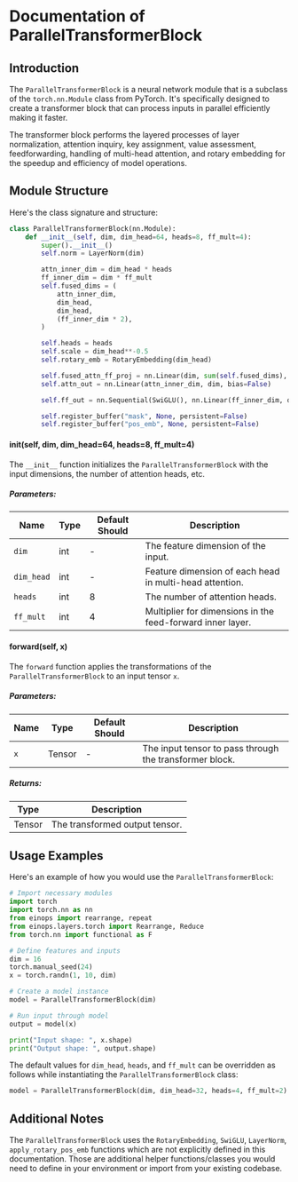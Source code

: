 # Documentation of ParallelTransformerBlock

## Introduction

The `ParallelTransformerBlock` is a neural network module that is a subclass of the `torch.nn.Module` class from PyTorch. It's specifically designed to create a transformer block that can process inputs in parallel efficiently making it faster.

The transformer block performs the layered processes of layer normalization, attention inquiry, key assignment, value assessment, feedforwarding, handling of multi-head attention, and rotary embedding for the speedup and efficiency of model operations.

## Module Structure

Here's the class signature and structure:

```python
class ParallelTransformerBlock(nn.Module):
    def __init__(self, dim, dim_head=64, heads=8, ff_mult=4):
        super().__init__()
        self.norm = LayerNorm(dim)

        attn_inner_dim = dim_head * heads
        ff_inner_dim = dim * ff_mult
        self.fused_dims = (
            attn_inner_dim,
            dim_head,
            dim_head,
            (ff_inner_dim * 2),
        )

        self.heads = heads
        self.scale = dim_head**-0.5
        self.rotary_emb = RotaryEmbedding(dim_head)

        self.fused_attn_ff_proj = nn.Linear(dim, sum(self.fused_dims), bias=False)
        self.attn_out = nn.Linear(attn_inner_dim, dim, bias=False)

        self.ff_out = nn.Sequential(SwiGLU(), nn.Linear(ff_inner_dim, dim, bias=False))

        self.register_buffer("mask", None, persistent=False)
        self.register_buffer("pos_emb", None, persistent=False)
```

#### __init__(self, dim, dim_head=64, heads=8, ff_mult=4)

The `__init__` function initializes the `ParallelTransformerBlock` with the input dimensions, the number of attention heads, etc.

##### Parameters:

| Name       | Type           | Default Should | Description   |
|------------|-------------|-----|-----|
| `dim`      | int   | - | The feature dimension of the input. |
| `dim_head` | int   | - | Feature dimension of each head in multi-head attention. |
| `heads`    | int   | 8 | The number of attention heads. |
| `ff_mult`  | int   | 4 | Multiplier for dimensions in the feed-forward inner layer. |

#### forward(self, x)

The `forward` function applies the transformations of the `ParallelTransformerBlock` to an input tensor `x`.

##### Parameters:

| Name       | Type           | Default Should | Description   |
|------------|-------------|-----|-----|
| `x`    | Tensor | - | The input tensor to pass through the transformer block. |

##### Returns:

| Type       | Description   |
|------------|-------------|
| Tensor   | The transformed output tensor. |

## Usage Examples

Here's an example of how you would use the `ParallelTransformerBlock`:

```python
# Import necessary modules
import torch
import torch.nn as nn
from einops import rearrange, repeat
from einops.layers.torch import Rearrange, Reduce
from torch.nn import functional as F

# Define features and inputs
dim = 16
torch.manual_seed(24)
x = torch.randn(1, 10, dim)

# Create a model instance
model = ParallelTransformerBlock(dim)

# Run input through model
output = model(x)

print("Input shape: ", x.shape)
print("Output shape: ", output.shape)
```

The default values for `dim_head`, `heads`, and `ff_mult` can be overridden as follows while instantiating the `ParallelTransformerBlock` class:

```python
model = ParallelTransformerBlock(dim, dim_head=32, heads=4, ff_mult=2)
```

## Additional Notes

The `ParallelTransformerBlock` uses the `RotaryEmbedding`, `SwiGLU`, `LayerNorm`, `apply_rotary_pos_emb` functions which are not explicitly defined in this documentation. Those are additional helper functions/classes you would need to define in your environment or import from your existing codebase.
